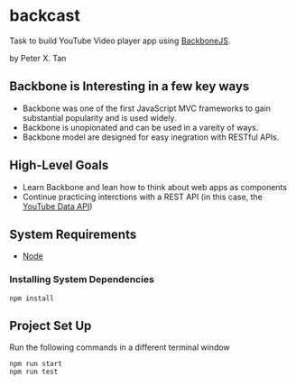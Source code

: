 # backcast

Task to build YouTube Video player app using [BackboneJS](http://backbonejs.org/).

by Peter X. Tan

## Backbone is Interesting in a few key ways

- Backbone was one of the first JavaScript MVC frameworks to gain substantial popularity and is used widely.
- Backbone is unopionated and can be used in a vareity of ways.
- Backbone model are designed for easy inegration with RESTful APIs.

## High-Level Goals

- Learn Backbone and lean how to think about web apps as components
- Continue practicing interctions with a REST API (in this case, the [YouTube Data API](https://developers.google.com/youtube/v3/?hl=en))

## System Requirements

- [Node](https://nodejs.org/en/)

### Installing System Dependencies

```
npm install
```

## Project Set Up

Run the following commands in a different terminal window

```
npm run start
npm run test
```
